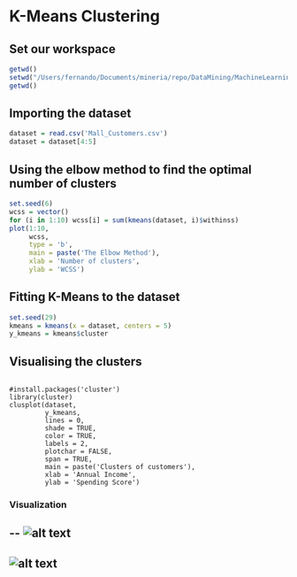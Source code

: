 
# K-Means Clustering
## Set our workspace

```R
getwd()
setwd("/Users/fernando/Documents/mineria/repo/DataMining/MachineLearning/K-Means")
getwd()
```

## Importing the dataset

```R
dataset = read.csv('Mall_Customers.csv')
dataset = dataset[4:5]
```


## Using the elbow method to find the optimal number of clusters

```R
set.seed(6)
wcss = vector()
for (i in 1:10) wcss[i] = sum(kmeans(dataset, i)$withinss)
plot(1:10,
     wcss,
     type = 'b',
     main = paste('The Elbow Method'),
     xlab = 'Number of clusters',
     ylab = 'WCSS')
```

## Fitting K-Means to the dataset

```R
set.seed(29)
kmeans = kmeans(x = dataset, centers = 5)
y_kmeans = kmeans$cluster
```

## Visualising the clusters
```

#install.packages('cluster')
library(cluster)
clusplot(dataset,
         y_kmeans,
         lines = 0,
         shade = TRUE,
         color = TRUE,
         labels = 2,
         plotchar = FALSE,
         span = TRUE,
         main = paste('Clusters of customers'),
         xlab = 'Annual Income',
         ylab = 'Spending Score')
```


### Visualization 

--
![alt text](https://github.com/FerFuentes/mineria_datos/blob/Unidad2/Unidad4/elbow.png)
--
![alt text](https://github.com/FerFuentes/mineria_datos/blob/Unidad2/Unidad4/clusters.png)
--


